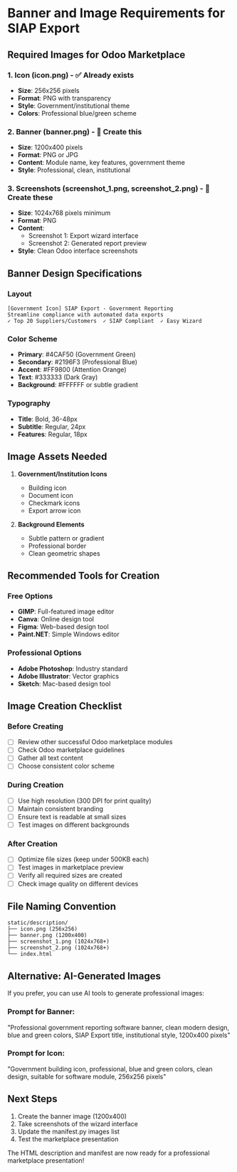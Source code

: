 # Banner and Image Requirements for SIAP Export

## Required Images for Odoo Marketplace

### 1. Icon (icon.png) - ✅ Already exists
- **Size**: 256x256 pixels
- **Format**: PNG with transparency
- **Style**: Government/institutional theme
- **Colors**: Professional blue/green scheme

### 2. Banner (banner.png) - 🔲 Create this
- **Size**: 1200x400 pixels
- **Format**: PNG or JPG
- **Content**: Module name, key features, government theme
- **Style**: Professional, clean, institutional

### 3. Screenshots (screenshot_1.png, screenshot_2.png) - 🔲 Create these
- **Size**: 1024x768 pixels minimum
- **Format**: PNG
- **Content**: 
  - Screenshot 1: Export wizard interface
  - Screenshot 2: Generated report preview
- **Style**: Clean Odoo interface screenshots

## Banner Design Specifications

### Layout
```
[Government Icon] SIAP Export - Government Reporting
Streamline compliance with automated data exports
✓ Top 20 Suppliers/Customers  ✓ SIAP Compliant  ✓ Easy Wizard
```

### Color Scheme
- **Primary**: #4CAF50 (Government Green)
- **Secondary**: #2196F3 (Professional Blue)
- **Accent**: #FF9800 (Attention Orange)
- **Text**: #333333 (Dark Gray)
- **Background**: #FFFFFF or subtle gradient

### Typography
- **Title**: Bold, 36-48px
- **Subtitle**: Regular, 24px
- **Features**: Regular, 18px

## Image Assets Needed

1. **Government/Institution Icons**
   - Building icon
   - Document icon
   - Checkmark icons
   - Export arrow icon

2. **Background Elements**
   - Subtle pattern or gradient
   - Professional border
   - Clean geometric shapes

## Recommended Tools for Creation

### Free Options
- **GIMP**: Full-featured image editor
- **Canva**: Online design tool
- **Figma**: Web-based design tool
- **Paint.NET**: Simple Windows editor

### Professional Options
- **Adobe Photoshop**: Industry standard
- **Adobe Illustrator**: Vector graphics
- **Sketch**: Mac-based design tool

## Image Creation Checklist

### Before Creating
- [ ] Review other successful Odoo marketplace modules
- [ ] Check Odoo marketplace guidelines
- [ ] Gather all text content
- [ ] Choose consistent color scheme

### During Creation
- [ ] Use high resolution (300 DPI for print quality)
- [ ] Maintain consistent branding
- [ ] Ensure text is readable at small sizes
- [ ] Test images on different backgrounds

### After Creation
- [ ] Optimize file sizes (keep under 500KB each)
- [ ] Test images in marketplace preview
- [ ] Verify all required sizes are created
- [ ] Check image quality on different devices

## File Naming Convention

```
static/description/
├── icon.png (256x256)
├── banner.png (1200x400)
├── screenshot_1.png (1024x768+)
├── screenshot_2.png (1024x768+)
└── index.html
```

## Alternative: AI-Generated Images

If you prefer, you can use AI tools to generate professional images:

### Prompt for Banner:
"Professional government reporting software banner, clean modern design, blue and green colors, SIAP Export title, institutional style, 1200x400 pixels"

### Prompt for Icon:
"Government building icon, professional, blue and green colors, clean design, suitable for software module, 256x256 pixels"

## Next Steps

1. Create the banner image (1200x400)
2. Take screenshots of the wizard interface
3. Update the manifest.py images list
4. Test the marketplace presentation

The HTML description and manifest are now ready for a professional marketplace presentation!